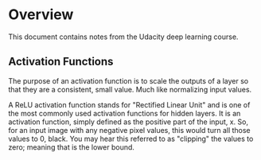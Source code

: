 # Overview

This document contains notes from the Udacity deep learning course. 

## Activation Functions

The purpose of an activation function is to scale the outputs of a layer so that they are a consistent, small value. Much like normalizing input values.

A ReLU activation function stands for "Rectified Linear Unit" and is one of the most commonly used activation functions for hidden layers. It is an activation function, simply defined as the positive part of the input, x. So, for an input image with any negative pixel values, this would turn all those values to 0, black. You may hear this referred to as "clipping" the values to zero; meaning that is the lower bound.